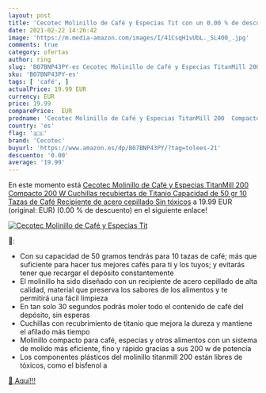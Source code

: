 ```yaml
---
layout: post
title: 'Cecotec Molinillo de Café y Especias Tit con un 0.00 % de descuento'
date: 2021-02-22 14:26:42
image: 'https://m.media-amazon.com/images/I/41CsqH1vUbL._SL400_.jpg'
comments: true
category: ofertas
author: ring
slug: 'B07BNP43PY-es Cecotec Molinillo de Café y Especias TitanMill 200...'
sku: 'B07BNP43PY-es'
tags: [ 'café', ]
actualPrice: 19.99 EUR
currency: EUR
price: 19.99
comparePrice:  EUR
prodname: 'Cecotec Molinillo de Café y Especias TitanMill 200  Compacto  200 W  Cuchillas recubiertas de Titanio  Capacidad de 50 gr  10 Tazas de Café  Recipiente de acero cepillado  Sin tóxicos'
country: 'es'
flag: '🇪🇸'
brand: 'Cecotec'
buyurl: 'https://www.amazon.es/dp/B07BNP43PY/?tag=tolees-21'
descuento: '0.00'
average: '19.99'
---
```


En este momento está [Cecotec Molinillo de Café y Especias TitanMill 200  Compacto  200 W  Cuchillas recubiertas de Titanio  Capacidad de 50 gr  10 Tazas de Café  Recipiente de acero cepillado  Sin tóxicos](https://www.amazon.es/dp/B07BNP43PY/?tag=tolees-21) a 19.99 EUR (original:  EUR) (0.00 %  de descuento) en el siguiente enlace!

[![Cecotec Molinillo de Café y Especias Tit](https://m.media-amazon.com/images/I/41CsqH1vUbL._SL400_.jpg)](https://www.amazon.es/dp/B07BNP43PY/?tag=tolees-21)

🔎:

- Con su capacidad de 50 gramos tendrás para 10 tazas de café; más que suficiente para hacer tus mejores cafés para ti y los tuyos; y evitarás tener que recargar el depósito constantemente
- El molinillo ha sido diseñado con un recipiente de acero cepillado de alta calidad, material que preserva los sabores de los alimentos y te permitirá una fácil limpieza
- En tan solo 30 segundos podrás moler todo el contenido de café del depósito, sin esperas
- Cuchillas con recubrimiento de titanio que mejora la dureza y mantiene el afilado más tiempo
- Molinillo compacto para café, especias y otros alimentos con un sistema de molido más eficiente, fino y rápido gracias a sus 200 w de potencía
- Los componentes plásticos del molinillo titanmill 200 están libres de tóxicos, como el bisfenol a

[🛒 Aquí!!!](https://www.amazon.es/dp/B07BNP43PY/?tag=tolees-21)
